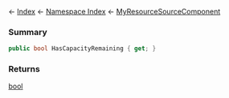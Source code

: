 ← [Index](Api-Index) ← [Namespace Index](Namespace-Index) ← [MyResourceSourceComponent](Sandbox.Game.EntityComponents.MyResourceSourceComponent)

### Summary

```csharp
public bool HasCapacityRemaining { get; }
```

### Returns

[bool](https://docs.microsoft.com/en-us/dotnet/api/system.boolean?view=netframework-4.6)


